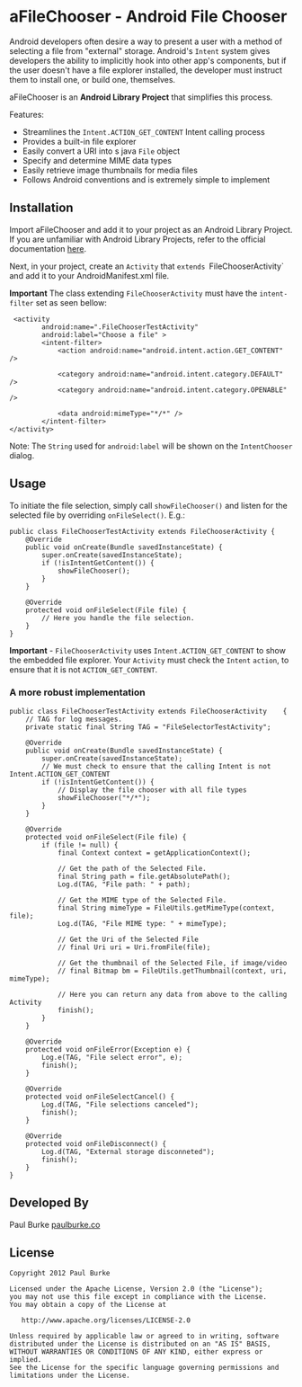# aFileChooser - Android File Chooser

Android developers often desire a way to present a user with a method of selecting a file from "external" storage. Android's `Intent` system gives developers the ability to implicitly hook into other app's components, but if the user doesn't have a file explorer installed, the developer must instruct them to install one, or build one, themselves. 

aFileChooser is an __Android Library Project__ that simplifies this process.

Features:

 * Streamlines the `Intent.ACTION_GET_CONTENT` Intent calling process
 * Provides a built-in file explorer
 * Easily convert a URI into s java `File` object
 * Specify and determine MIME data types
 * Easily retrieve image thumbnails for media files
 * Follows Android conventions and is extremely simple to implement

## Installation

Import aFileChooser and add it to your project as an Android Library Project. If you are unfamiliar with Android Library Projects, refer to the official documentation [here](http://developer.android.com/guide/developing/projects/projects-eclipse.html#ReferencingLibraryProject).

Next, in your project, create an `Activity` that `extends `FileChooserActivity` and add it to your AndroidManifest.xml file. 

__Important__ The class extending `FileChooserActivity` must have the `intent-filter` set as seen bellow:

     <activity
            android:name=".FileChooserTestActivity"
            android:label="Choose a file" >
            <intent-filter>
                <action android:name="android.intent.action.GET_CONTENT" />
                
				<category android:name="android.intent.category.DEFAULT" />
                <category android:name="android.intent.category.OPENABLE" />
                
				<data android:mimeType="*/*" />
            </intent-filter>
    </activity>

Note: The `String` used for `android:label` will be shown on the `IntentChooser` dialog.

## Usage

To initiate the file selection, simply call `showFileChooser()` and listen for the selected file by overriding `onFileSelect()`. E.g.: 

    public class FileChooserTestActivity extends FileChooserActivity {
		@Override
		public void onCreate(Bundle savedInstanceState) {
			super.onCreate(savedInstanceState);
			if (!isIntentGetContent()) {
				showFileChooser();
			}
		}

		@Override
		protected void onFileSelect(File file) {
			// Here you handle the file selection.
		}
    }

__Important__ - `FileChooserActivity` uses `Intent.ACTION_GET_CONTENT` to show the embedded file explorer. Your `Activity` must check the `Intent` `action`, to ensure that it is not `ACTION_GET_CONTENT`.

### A more robust implementation

    public class FileChooserTestActivity extends FileChooserActivity 	{
		// TAG for log messages.
		private static final String TAG = "FileSelectorTestActivity";

		@Override
		public void onCreate(Bundle savedInstanceState) {
			super.onCreate(savedInstanceState);
			// We must check to ensure that the calling Intent is not Intent.ACTION_GET_CONTENT
			if (!isIntentGetContent()) {
				// Display the file chooser with all file types
				showFileChooser("*/*");
			}
		}

		@Override
		protected void onFileSelect(File file) {
			if (file != null) {
				final Context context = getApplicationContext();
			
				// Get the path of the Selected File.
				final String path = file.getAbsolutePath();
				Log.d(TAG, "File path: " + path);

				// Get the MIME type of the Selected File.			
				final String mimeType = FileUtils.getMimeType(context, file);
				Log.d(TAG, "File MIME type: " + mimeType);

				// Get the Uri of the Selected File
				// final Uri uri = Uri.fromFile(file);
				
				// Get the thumbnail of the Selected File, if image/video
				// final Bitmap bm = FileUtils.getThumbnail(context, uri, mimeType);

				// Here you can return any data from above to the calling Activity  
	            finish();
			}	
		}

		@Override
		protected void onFileError(Exception e) {
			Log.e(TAG, "File select error", e);
			finish();
		}

		@Override
		protected void onFileSelectCancel() {
			Log.d(TAG, "File selections canceled");
			finish();
		}

		@Override
		protected void onFileDisconnect() {
			Log.d(TAG, "External storage disconneted");
			finish();
		}
	}

## Developed By

Paul Burke [paulburke.co](http://paulburke.co/)

## License

    Copyright 2012 Paul Burke

    Licensed under the Apache License, Version 2.0 (the "License");
    you may not use this file except in compliance with the License.
    You may obtain a copy of the License at

       http://www.apache.org/licenses/LICENSE-2.0

    Unless required by applicable law or agreed to in writing, software
    distributed under the License is distributed on an "AS IS" BASIS,
    WITHOUT WARRANTIES OR CONDITIONS OF ANY KIND, either express or implied.
    See the License for the specific language governing permissions and
    limitations under the License.